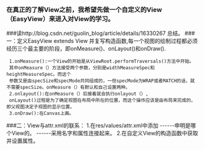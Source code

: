### 在真正的了解View之前，我希望先做一个自定义的View（EasyView）来进入对View的学习。
###读http://blog.csdn.net/guolin_blog/article/details/16330267 总结。
###一：定义EasyView extends View 并复写构造函数,每一个视图的绘制过程都必须经历三个最主要的阶段，即onMeasure()、onLayout()和onDraw().

     1.onMeasure():一个View的开始是从ViewRoot.performTraversals()方法中开始。
     其中onMeasure（）方法接受两个参数，分别是widthMeasureSpec和heightMeasureSpec。而这个
     参数又是由specSize和specMode共同组成的，一但specMode为WRAP或者MATCH的话，就不需要specSize。onMeasure（）有默认和自己设置两种。
     2.onlayout():在onMeasure（）后接着就会执行onlayout（）,
     onLayout()过程是为了确定视图在布局中所在的位置，而这个操作应该是由布局来完成的，即父视图决定子视图的显示位置。
     3.onDraw():在Canvas上画。

###二：View与attr.xml的联系：
     1.在res/values/attr.xml中添加
     <?xml version="1.0" encoding="utf-8"?>
     <resources>
         <declare-styleable name="MyView">   ------申明是哪个View的。
             <attr name="textColor" format="color" />   ------采用名字和属性连接起来。
             <attr name="textSize" format="dimension" />
         </declare-styleable>
     </resources>
     2.在自定义View的构造函数中获取并设置属性。
